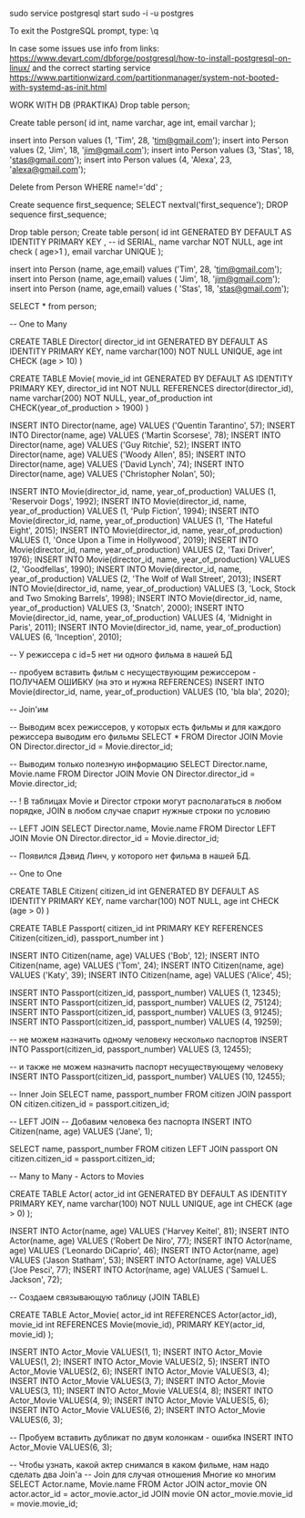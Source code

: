 
sudo service postgresql start
sudo -i -u postgres

To exit the PostgreSQL prompt, type:
\q

In case some issues use info from links:
https://www.devart.com/dbforge/postgresql/how-to-install-postgresql-on-linux/
and the correct starting service
https://www.partitionwizard.com/partitionmanager/system-not-booted-with-systemd-as-init.html





WORK WITH DB (PRAKTIKA)
Drop table person;

Create table person(
    id int,
    name varchar,
    age int,
    email varchar
);


insert into Person values (1, 'Tim', 28, 'tim@gmail.com');
insert into Person values (2, 'Jim', 18, 'jim@gmail.com');
insert into Person values (3, 'Stas', 18, 'stas@gmail.com');
insert into Person values (4, 'Alexa', 23, 'alexa@gmail.com');

Delete from Person WHERE name!='dd' ;

Create sequence first_sequence;
SELECT nextval('first_sequence');
DROP sequence first_sequence;





Drop table person;
Create table person(
    id int GENERATED BY DEFAULT AS IDENTITY PRIMARY KEY ,
--                        id SERIAL,
                       name varchar NOT NULL,
                       age int check ( age>1 ),
                       email varchar UNIQUE
);


insert into Person (name, age,email) values ('Tim', 28, 'tim@gmail.com');
insert into Person (name, age,email) values ( 'Jim', 18, 'jim@gmail.com');
insert into Person (name, age,email) values ( 'Stas', 18, 'stas@gmail.com');

SELECT * from person;




-- One to Many

CREATE TABLE Director(
                         director_id int GENERATED BY DEFAULT AS IDENTITY PRIMARY KEY,
                         name varchar(100) NOT NULL UNIQUE,
                         age int CHECK (age > 10)
)


CREATE TABLE Movie(
                      movie_id int GENERATED BY DEFAULT AS IDENTITY PRIMARY KEY,
                      director_id int NOT NULL REFERENCES director(director_id),
                      name varchar(200) NOT NULL,
                      year_of_production int CHECK(year_of_production > 1900)
)


INSERT INTO Director(name, age) VALUES ('Quentin Tarantino', 57);
INSERT INTO Director(name, age) VALUES ('Martin Scorsese', 78);
INSERT INTO Director(name, age) VALUES ('Guy Ritchie', 52);
INSERT INTO Director(name, age) VALUES ('Woody Allen', 85);
INSERT INTO Director(name, age) VALUES ('David Lynch', 74);
INSERT INTO Director(name, age) VALUES ('Christopher Nolan', 50);


INSERT INTO Movie(director_id, name, year_of_production) VALUES (1, 'Reservoir Dogs', 1992);
INSERT INTO Movie(director_id, name, year_of_production) VALUES (1, 'Pulp Fiction', 1994);
INSERT INTO Movie(director_id, name, year_of_production) VALUES (1, 'The Hateful Eight', 2015);
INSERT INTO Movie(director_id, name, year_of_production) VALUES (1, 'Once Upon a Time in Hollywood', 2019);
INSERT INTO Movie(director_id, name, year_of_production) VALUES (2, 'Taxi Driver', 1976);
INSERT INTO Movie(director_id, name, year_of_production) VALUES (2, 'Goodfellas', 1990);
INSERT INTO Movie(director_id, name, year_of_production) VALUES (2, 'The Wolf of Wall Street', 2013);
INSERT INTO Movie(director_id, name, year_of_production) VALUES (3, 'Lock, Stock and Two Smoking Barrels', 1998);
INSERT INTO Movie(director_id, name, year_of_production) VALUES (3, 'Snatch', 2000);
INSERT INTO Movie(director_id, name, year_of_production) VALUES (4, 'Midnight in Paris', 2011);
INSERT INTO Movie(director_id, name, year_of_production) VALUES (6, 'Inception', 2010);

-- У режиссера с id=5 нет ни одного фильма в нашей БД

-- пробуем вставить фильм с несуществующим режиссером - ПОЛУЧАЕМ ОШИБКУ (на это и нужна REFERENCES)
INSERT INTO Movie(director_id, name, year_of_production) VALUES (10, 'bla bla', 2020);

-- Join'им

-- Выводим всех режиссеров, у которых есть фильмы и для каждого режиссера выводим его фильмы
SELECT * FROM Director JOIN Movie ON Director.director_id = Movie.director_id;

-- Выводим только полезную информацию
SELECT Director.name, Movie.name FROM Director JOIN Movie ON Director.director_id = Movie.director_id;

-- ! В таблицах Movie и Director строки могут располагаться в любом порядке, JOIN в любом случае спарит нужные строки по условию

-- LEFT JOIN
SELECT Director.name, Movie.name FROM Director LEFT JOIN Movie ON Director.director_id = Movie.director_id;

-- Появился Дэвид Линч, у которого нет фильма в нашей БД.


-- One to One

CREATE TABLE Citizen(
                        citizen_id int GENERATED BY DEFAULT AS IDENTITY PRIMARY KEY,
                        name varchar(100) NOT NULL,
                        age int CHECK (age > 0)
)

CREATE TABLE Passport(
                         citizen_id int PRIMARY KEY REFERENCES Citizen(citizen_id),
                         passport_number int
)


INSERT INTO Citizen(name, age) VALUES ('Bob', 12);
INSERT INTO Citizen(name, age) VALUES ('Tom', 24);
INSERT INTO Citizen(name, age) VALUES ('Katy', 39);
INSERT INTO Citizen(name, age) VALUES ('Alice', 45);

INSERT INTO Passport(citizen_id, passport_number) VALUES (1, 12345);
INSERT INTO Passport(citizen_id, passport_number) VALUES (2, 75124);
INSERT INTO Passport(citizen_id, passport_number) VALUES (3, 91245);
INSERT INTO Passport(citizen_id, passport_number) VALUES (4, 19259);


-- не можем назначить одному человеку несколько паспортов
INSERT INTO Passport(citizen_id, passport_number) VALUES (3, 12455);

-- и также не можем назначить паспорт несуществующему человеку
INSERT INTO Passport(citizen_id, passport_number) VALUES (10, 12455);

-- Inner Join
SELECT name, passport_number FROM citizen JOIN passport ON citizen.citizen_id = passport.citizen_id;

-- LEFT JOIN
-- Добавим человека без паспорта
INSERT INTO Citizen(name, age) VALUES ('Jane', 1);

SELECT name, passport_number FROM citizen LEFT JOIN passport ON citizen.citizen_id = passport.citizen_id;


-- Many to Many - Actors to Movies

CREATE TABLE Actor(
                      actor_id int GENERATED BY DEFAULT AS IDENTITY PRIMARY KEY,
                      name varchar(100) NOT NULL UNIQUE,
                      age int CHECK (age > 0)
);

INSERT INTO Actor(name, age) VALUES ('Harvey Keitel', 81);
INSERT INTO Actor(name, age) VALUES ('Robert De Niro', 77);
INSERT INTO Actor(name, age) VALUES ('Leonardo DiCaprio', 46);
INSERT INTO Actor(name, age) VALUES ('Jason Statham', 53);
INSERT INTO Actor(name, age) VALUES ('Joe Pesci', 77);
INSERT INTO Actor(name, age) VALUES ('Samuel L. Jackson', 72);


-- Создаем связывающую таблицу (JOIN TABLE)

CREATE TABLE Actor_Movie(
                            actor_id int REFERENCES Actor(actor_id),
                            movie_id int REFERENCES Movie(movie_id),
                            PRIMARY KEY(actor_id, movie_id)
);


INSERT INTO Actor_Movie VALUES(1, 1);
INSERT INTO Actor_Movie VALUES(1, 2);
INSERT INTO Actor_Movie VALUES(2, 5);
INSERT INTO Actor_Movie VALUES(2, 6);
INSERT INTO Actor_Movie VALUES(3, 4);
INSERT INTO Actor_Movie VALUES(3, 7);
INSERT INTO Actor_Movie VALUES(3, 11);
INSERT INTO Actor_Movie VALUES(4, 8);
INSERT INTO Actor_Movie VALUES(4, 9);
INSERT INTO Actor_Movie VALUES(5, 6);
INSERT INTO Actor_Movie VALUES(6, 2);
INSERT INTO Actor_Movie VALUES(6, 3);

-- Пробуем вставить дубликат по двум колонкам - ошибка
INSERT INTO Actor_Movie VALUES(6, 3);


-- Чтобы узнать, какой актер снимался в каком фильме, нам надо сделать два Join'а
-- Join для случая отношения Многие ко многим
SELECT Actor.name, Movie.name FROM Actor JOIN actor_movie ON actor.actor_id = actor_movie.actor_id JOIN movie ON actor_movie.movie_id = movie.movie_id;